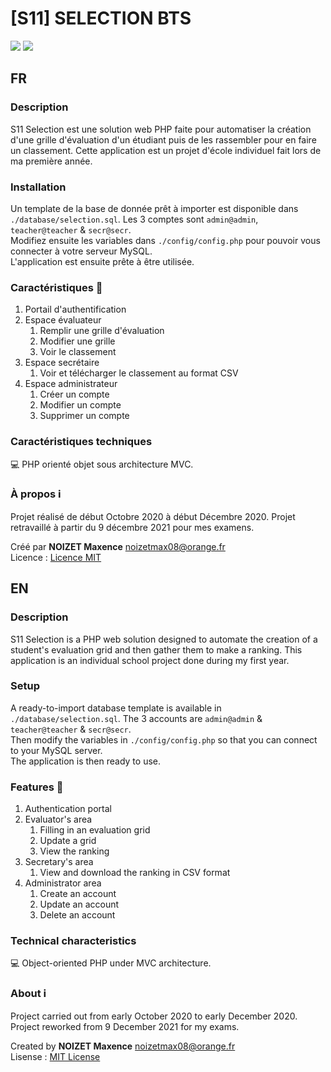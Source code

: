# [S11] SELECTION BTS

![](https://img.shields.io/badge/php-built%20on%207.4.1-%237278AB)
![](https://img.shields.io/badge/version-0.1.1-9cf)

## FR

### Description

S11 Selection est une solution web PHP faite pour automatiser la création d'une grille d'évaluation d'un étudiant puis de les rassembler pour en faire un classement. Cette application est un projet d'école individuel fait lors de ma première année.

### Installation

Un template de la base de donnée prêt à importer est disponible dans `./database/selection.sql`. Les 3 comptes sont `admin@admin`, `teacher@teacher` & `secr@secr`.\
Modifiez ensuite les variables dans `./config/config.php` pour pouvoir vous connecter à votre serveur MySQL.\
L'application est ensuite prête à être utilisée.

### Caractéristiques :page_facing_up:

1. Portail d'authentification
2. Espace évaluateur
   1. Remplir une grille d'évaluation
   2. Modifier une grille
   3. Voir le classement
3. Espace secrétaire
   1. Voir et télécharger le classement au format CSV
4. Espace administrateur
   1. Créer un compte
   2. Modifier un compte
   3. Supprimer un compte 

### Caractéristiques techniques

:computer: PHP orienté objet sous architecture MVC.

### À propos :information_source:

Projet réalisé de début Octobre 2020 à début Décembre 2020. Projet retravaillé à partir du 9 décembre 2021 pour mes examens.

Créé par **NOIZET Maxence** <noizetmax08@orange.fr>\
Licence : [Licence MIT](https://opensource.org/licenses/MIT)

## EN

### Description

S11 Selection is a PHP web solution designed to automate the creation of a student's evaluation grid and then gather them to make a ranking. This application is an individual school project done during my first year.

### Setup

A ready-to-import database template is available in `./database/selection.sql`. The 3 accounts are `admin@admin` & `teacher@teacher` & `secr@secr`.\
Then modify the variables in `./config/config.php` so that you can connect to your MySQL server.\
The application is then ready to use.

### Features :page_facing_up:

1. Authentication portal
2. Evaluator's area
   1. Filling in an evaluation grid
   2. Update a grid
   3. View the ranking
3. Secretary's area
   1. View and download the ranking in CSV format
4. Administrator area
   1. Create an account
   2. Update an account
   3. Delete an account

### Technical characteristics

:computer: Object-oriented PHP under MVC architecture.

### About :information_source:

Project carried out from early October 2020 to early December 2020. Project reworked from 9 December 2021 for my exams.

Created by **NOIZET Maxence** <noizetmax08@orange.fr>\
Lisense : [MIT License](https://opensource.org/licenses/MIT)
